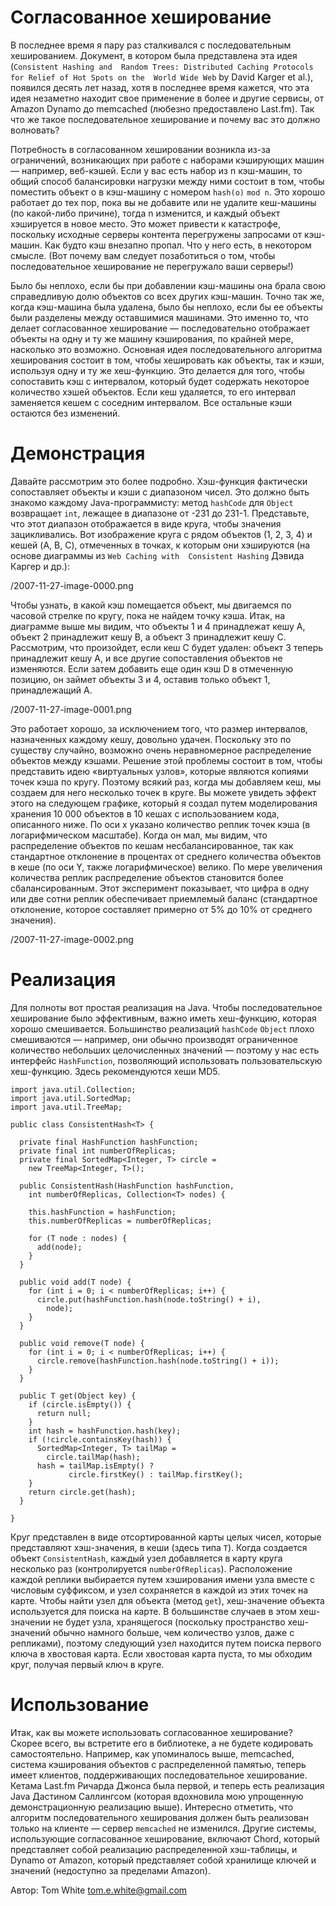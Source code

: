# Согласованное хеширование

В последнее время я пару раз сталкивался с последовательным хешированием. 
Документ, в котором была представлена ​​эта идея (`Consistent Hashing and 
Random Trees: Distributed Caching Protocols for Relief of Hot Spots on the 
World Wide Web` by David Karger et al.), появился десять лет назад, хотя в 
последнее время кажется, что эта идея незаметно находит свое применение в 
более и другие сервисы, от Amazon Dynamo до memcached (любезно 
предоставлено Last.fm). Так что же такое последовательное хеширование и 
почему вас это должно волновать?

Потребность в согласованном хешировании возникла из-за ограничений, 
возникающих при работе с наборами кэширующих машин — например, веб-кэшей. 
Если у вас есть набор из n кэш-машин, то общий способ балансировки 
нагрузки между ними состоит в том, чтобы поместить объект o в кэш-машину с 
номером `hash(o)` `mod n`. Это хорошо работает до тех пор, пока вы не 
добавите или не удалите кеш-машины (по какой-либо причине), тогда n 
изменится, и каждый объект хэшируется в новое место. Это может привести к 
катастрофе, поскольку исходные серверы контента перегружены запросами от 
кэш-машин. Как будто кэш внезапно пропал. Что у него есть, в некотором 
смысле. (Вот почему вам следует позаботиться о том, чтобы последовательное 
хеширование не перегружало ваши серверы!)

Было бы неплохо, если бы при добавлении кэш-машины она брала свою 
справедливую долю объектов со всех других кэш-машин. Точно так же, когда 
кэш-машина была удалена, было бы неплохо, если бы ее объекты были 
разделены между оставшимися машинами. Это именно то, что делает 
согласованное хеширование — последовательно отображает объекты на одну и 
ту же машину кэширования, по крайней мере, насколько это возможно. 
Основная идея последовательного алгоритма хеширования состоит в том, чтобы 
хешировать как объекты, так и кэши, используя одну и ту же хеш-функцию. 
Это делается для того, чтобы сопоставить кэш с интервалом, который будет 
содержать некоторое количество хэшей объектов. Если кеш удаляется, то его 
интервал заменяется кешем с соседним интервалом. Все остальные кэши 
остаются без изменений.

# Демонстрация

Давайте рассмотрим это более подробно. Хэш-функция фактически сопоставляет 
объекты и кэши с диапазоном чисел. Это должно быть знакомо каждому 
Java-программисту: метод `hashCode` для `Object ` возвращает `int`, 
лежащее в диапазоне от -231 до 231-1. Представьте, что этот диапазон 
отображается в виде круга, чтобы значения зацикливались. Вот изображение 
круга с рядом объектов (1, 2, 3, 4) и кешей (A, B, C), отмеченных в 
точках, к которым они хэшируются (на основе диаграммы из `Web Caching with 
Consistent Hashing` Дэвида Каргер и др.):

/2007-11-27-image-0000.png

Чтобы узнать, в какой кэш помещается объект, мы двигаемся по часовой 
стрелке по кругу, пока не найдем точку кэша. Итак, на диаграмме выше мы 
видим, что объекты 1 и 4 принадлежат кешу A, объект 2 принадлежит кешу B, 
а объект 3 принадлежит кешу C. Рассмотрим, что произойдет, если кеш C 
будет удален: объект 3 теперь принадлежит кешу A, и все другие 
сопоставления объектов не изменяются. Если затем добавить еще один кэш D в 
отмеченную позицию, он займет объекты 3 и 4, оставив только объект 1, 
принадлежащий A.

/2007-11-27-image-0001.png

Это работает хорошо, за исключением того, что размер интервалов, 
назначенных каждому кешу, довольно удачен. Поскольку это по существу 
случайно, возможно очень неравномерное распределение объектов между 
кэшами. Решение этой проблемы состоит в том, чтобы представить идею 
«виртуальных узлов», которые являются копиями точек кэша по кругу. Поэтому 
всякий раз, когда мы добавляем кеш, мы создаем для него несколько точек в 
круге. Вы можете увидеть эффект этого на следующем графике, который я 
создал путем моделирования хранения 10 000 объектов в 10 кешах с 
использованием кода, описанного ниже. По оси x указано количество реплик 
точек кэша (в логарифмическом масштабе). Когда он мал, мы видим, что 
распределение объектов по кешам несбалансированное, так как стандартное 
отклонение в процентах от среднего количества объектов в кеше (по оси Y, 
также логарифмическое) велико. По мере увеличения количества реплик 
распределение объектов становится более сбалансированным. Этот эксперимент 
показывает, что цифра в одну или две сотни реплик обеспечивает приемлемый 
баланс (стандартное отклонение, которое составляет примерно от 5% до 10% 
от среднего значения).

/2007-11-27-image-0002.png

 # Реализация
 
Для полноты вот простая реализация на Java. Чтобы последовательное 
хеширование было эффективным, важно иметь хеш-функцию, которая хорошо 
смешивается. Большинство реализаций `hashCode` `Object` плохо смешиваются 
— например, они обычно производят ограниченное количество небольших 
целочисленных значений — поэтому у нас есть интерфейс `HashFunction`, 
позволяющий использовать пользовательскую хеш-функцию. Здесь рекомендуются 
хеши MD5.

```
import java.util.Collection;
import java.util.SortedMap;
import java.util.TreeMap;

public class ConsistentHash<T> {

  private final HashFunction hashFunction;
  private final int numberOfReplicas;
  private final SortedMap<Integer, T> circle =
    new TreeMap<Integer, T>();

  public ConsistentHash(HashFunction hashFunction,
    int numberOfReplicas, Collection<T> nodes) {

    this.hashFunction = hashFunction;
    this.numberOfReplicas = numberOfReplicas;

    for (T node : nodes) {
      add(node);
    }
  }

  public void add(T node) {
    for (int i = 0; i < numberOfReplicas; i++) {
      circle.put(hashFunction.hash(node.toString() + i),
        node);
    }
  }

  public void remove(T node) {
    for (int i = 0; i < numberOfReplicas; i++) {
      circle.remove(hashFunction.hash(node.toString() + i));
    }
  }

  public T get(Object key) {
    if (circle.isEmpty()) {
      return null;
    }
    int hash = hashFunction.hash(key);
    if (!circle.containsKey(hash)) {
      SortedMap<Integer, T> tailMap =
        circle.tailMap(hash);
      hash = tailMap.isEmpty() ?
             circle.firstKey() : tailMap.firstKey();
    }
    return circle.get(hash);
  } 

}
```

Круг представлен в виде отсортированной карты целых чисел, которые 
представляют хэш-значения, в кеши (здесь типа `T`). Когда создается объект 
`ConsistentHash`, каждый узел добавляется в карту круга несколько раз 
(контролируется `numberOfReplicas`). Расположение каждой реплики 
выбирается путем хэширования имени узла вместе с числовым суффиксом, и 
узел сохраняется в каждой из этих точек на карте. 
Чтобы найти узел для объекта (метод `get`), хеш-значение объекта 
используется для поиска на карте. В большинстве случаев в этом 
хеш-значении не будет узла, хранящегося (поскольку пространство 
хеш-значений обычно намного больше, чем количество узлов, даже с 
репликами), поэтому следующий узел находится путем поиска первого ключа в 
хвостовая карта. Если хвостовая карта пуста, то мы обходим круг, получая 
первый ключ в круге.

# Использование

Итак, как вы можете использовать согласованное хеширование? Скорее всего, 
вы встретите его в библиотеке, а не будете кодировать самостоятельно. 
Например, как упоминалось выше, memcached, система кэширования объектов с 
распределенной памятью, теперь имеет клиентов, поддерживающих 
последовательное хеширование. Кетама Last.fm Ричарда Джонса была первой, и 
теперь есть реализация Java Дастином Саллингсом (которая вдохновила мою 
упрощенную демонстрационную реализацию выше). Интересно отметить, что 
алгоритм последовательного хеширования должен быть реализован только на 
клиенте — сервер `memcached` не изменился. Другие системы, использующие 
согласованное хеширование, включают Chord, который представляет собой 
реализацию распределенной хэш-таблицы, и Dynamo от Amazon, который 
представляет собой хранилище ключей и значений (недоступно за пределами 
Amazon).

Автор:
Tom White
tom.e.white@gmail.com
